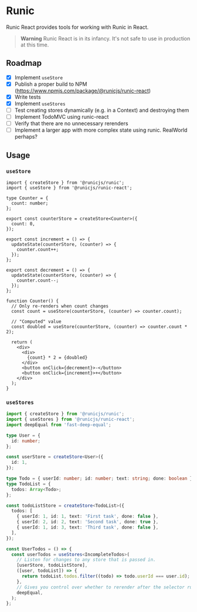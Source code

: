 # Runic

Runic React provides tools for working with Runic in React.

> **Warning**
> Runic React is in its infancy. It's not safe to use in production at this time.

## Roadmap

- [x] Implement `useStore`
- [x] Publish a proper build to NPM (https://www.npmjs.com/package/@runicjs/runic-react)
- [x] Write tests
- [x] Implement `useStores`
- [ ] Test creating stores dynamically (e.g. in a Context) and destroying them
- [ ] Implement TodoMVC using runic-react
- [ ] Verify that there are no unnecessary rerenders
- [ ] Implement a larger app with more complex state using runic. RealWorld perhaps?

## Usage

### `useStore`

```tsx
import { createStore } from '@runicjs/runic';
import { useStore } from '@runicjs/runic-react';

type Counter = {
  count: number;
};

export const counterStore = createStore<Counter>({
  count: 0,
});

export const increment = () => {
  updateState(counterStore, (counter) => {
    counter.count++;
  });
};

export const decrement = () => {
  updateState(counterStore, (counter) => {
    counter.count--;
  });
};

function Counter() {
  // Only re-renders when count changes
  const count = useStore(counterStore, (counter) => counter.count);

  // "Computed" value
  const doubled = useStore(counterStore, (counter) => counter.count * 2);

  return (
    <div>
      <div>
        {count} * 2 = {doubled}
      </div>
      <button onClick={decrement}>-</button>
      <button onClick={increment}>+</button>
    </div>
  );
}
```

### `useStores`

```ts
import { createStore } from '@runicjs/runic';
import { useStores } from '@runicjs/runic-react';
import deepEqual from 'fast-deep-equal';

type User = {
  id: number;
};

const userStore = createStore<User>({
  id: 1,
});

type Todo = { userId: number; id: number; text: string; done: boolean };
type TodoList = {
  todos: Array<Todo>;
};

const todoListStore = createStore<TodoList>({
  todos: [
    { userId: 1, id: 1, text: 'First task', done: false },
    { userId: 2, id: 2, text: 'Second task', done: true },
    { userId: 1, id: 3, text: 'Third task', done: false },
  ],
});

const UserTodos = () => {
  const userTodos = useStores<IncompleteTodos>(
    // Listen for changes to any store that is passed in.
    [userStore, todoListStore],
    ([user, todoList]) => {
      return todoList.todos.filter((todo) => todo.userId === user.id);
    },
    // Gives you control over whether to rerender after the selector runs.
    deepEqual,
  );
};
```
